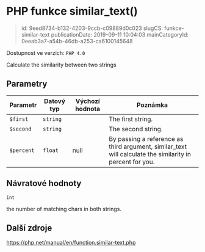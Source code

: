 PHP funkce similar_text()
================================

> id: 9eed8734-b132-4203-9ccb-c09889d0c023
> slugCS: funkce-similar-text
> publicationDate: 2019-09-11 10:04:03
> mainCategoryId: 0eeab3a7-a54b-46db-a253-ca6100145648

Dostupnost ve verzích: `PHP 4.0`

Calculate the similarity between two strings


Parametry
--------------

| Parametr | Datový typ | Výchozí hodnota | Poznámka |
|-----|-----|-----|-----|
| `$first` | `string` |  | The first string. |
| `$second` | `string` |  | The second string. |
| `$percent` | `float` | null | By passing a reference as third argument, similar_text will calculate the similarity in percent for you. |


Návratové hodnoty
----------------

`int`

the number of matching chars in both strings.

Další zdroje
------------

https://php.net/manual/en/function.similar-text.php
